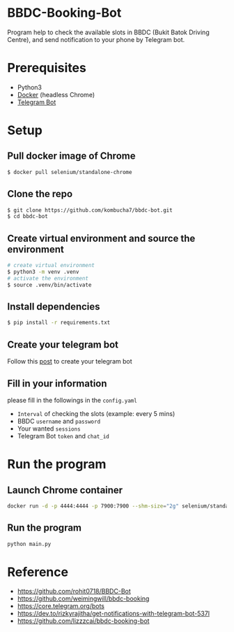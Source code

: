 # BBDC-Booking-Bot

Program help to check the available slots in BBDC (Bukit Batok Driving Centre), and send notification to your phone by Telegram bot.

# Prerequisites

- Python3
- [Docker](https://docs.docker.com/get-docker/) (headless Chrome)
- [Telegram Bot](https://t.me/botfather)

# Setup

## Pull docker image of Chrome

```sh
$ docker pull selenium/standalone-chrome
```

## Clone the repo

```sh
$ git clone https://github.com/kombucha7/bbdc-bot.git
$ cd bbdc-bot
```

## Create virtual environment and source the environment

```sh
# create virtual environment
$ python3 -m venv .venv
# activate the environment
$ source .venv/bin/activate
```

## Install dependencies

```sh
$ pip install -r requirements.txt
```

## Create your telegram bot

Follow this [post](https://dev.to/rizkyrajitha/get-notifications-with-telegram-bot-537l) to create your telegram bot

## Fill in your information

please fill in the followings in the `config.yaml`

- `Interval` of checking the slots (example: every 5 mins)
- BBDC `username` and `password`
- Your wanted `sessions`
- Telegram Bot `token` and `chat_id`

# Run the program

## Launch Chrome container

```sh
docker run -d -p 4444:4444 -p 7900:7900 --shm-size="2g" selenium/standalone-chrome
```

## Run the program

```sh
python main.py
```

# Reference

- https://github.com/rohit0718/BBDC-Bot
- https://github.com/weimingwill/bbdc-booking
- https://core.telegram.org/bots
- https://dev.to/rizkyrajitha/get-notifications-with-telegram-bot-537l
- https://github.com/lizzzcai/bbdc-booking-bot
